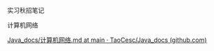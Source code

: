 实习秋招笔记

计算机网络

[Java_docs/计算机网络.md at main · TaoCesc/Java_docs (github.com)](https://github.com/TaoCesc/Java_docs/blob/main/计算机网络.md)
